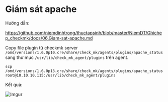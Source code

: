 # Giám sát apache

Hướng dẫn:

https://github.com/niemdinhtrong/thuctapsinh/blob/master/NiemDT/Ghichep_checkmk/docs/06.Giam-sat-apache.md

Copy file plugin từ checkmk server `/omd/versions/1.6.0p10.cre/share/check_mk/agents/plugins/apache_status` sang thư mục `/usr/lib/check_mk_agent/plugins` trên agent.

    scp /omd/versions/1.6.0p13.cre/share/check_mk/agents/plugins/apache_status root@10.10.10.115:/usr/lib/check_mk_agent/plugins

Kết quả:

![Imgur](https://i.imgur.com/WwRzRXy.png)